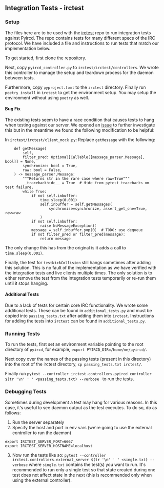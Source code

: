 ## Integration Tests - irctest

### Setup

The files here are to be used with the [irctest](https://github.com/progval/irctest) repo to run integration tests against Pyircd. The repo contains tests for many different specs of the IRC protocol. We have included a file and instructions to run tests that match our implementation below.

To get started, first clone the repository.

Next, copy `pyircd_controller.py` to `irctest/irctest/controllers`. We wrote this controller to manage the setup and teardown process for the daemon between tests.

Furthermore, copy `pyproject.toml` to the `irctest` directory. Finally run `poetry install` in `irctest` to get the environment setup. You may setup the environment without using `poetry` as well.

#### Bug Fix

The existing tests seem to have a race condition that causes tests to hang when testing against our server. We opened an [issue](https://github.com/progval/irctest/pull/182#issuecomment-1336107652) to further investigate this but in the meantime we found the following modification to be helpful:

In `irctest/irctest/client_mock.py`:
Replace `getMessage` with the following:
```
    def getMessage(
        self,
        filter_pred: Optional[Callable[[message_parser.Message], bool]] = None,
        synchronize: bool = True,
        raw: bool = False,
    ) -> message_parser.Message:
        """Returns str in the rare case where raw=True"""
        __tracebackhide__ = True  # Hide from pytest tracebacks on test failure.
        while True:
            if not self.inbuffer:
                time.sleep(0.001)
                self.inbuffer = self.getMessages(
                    synchronize=synchronize, assert_get_one=True, raw=raw
                )
            if not self.inbuffer:
                raise NoMessageException()
            message = self.inbuffer.pop(0)  # TODO: use dequeue
            if not filter_pred or filter_pred(message):
                return message
```

The only change this has from the original is it adds a call to `time.sleep(0.001)`.

Finally, the test for `testNickCollision` still hangs sometimes after adding this solution. This is no fault of the implementation as we have verified with the integration tests and live clients multiple times. The only solution is to either remove the test from the integration tests temporarily or re-run them until it stops hanging.


#### Additional Tests
Due to a lack of tests for certain core IRC functionality. We wrote some additional tests. These can be found in `additional_tests.py` and must be copied into `passing_tests.txt` after adding them into `irctest`.
Instructions for adding the tests into `irctest` can be found in `additional_tests.py`.

### Running Tests

To run the tests, first set an environment variable pointing to the root directory of `pyircd`, for example, `export PYIRCD_DIR=/home/me/pyircd/`.

Next copy over the names of the passing tests (present in this directory) into the root of the irctest directory, `cp passing_tests.txt irctest/`.

Finally run `pytest --controller irctest.controllers.pyircd_controller $(tr '\n' ' ' <passing_tests.txt) --verbose
` to run the tests.

### Debugging Tests

Sometimes during development a test may hang for various reasons. In this case, it's useful to see daemon output as the test executes. To do so, do as follows:
1. Run the server separately
2. Specify the host and port in env vars (we're going to use the external controller to run the daemon)
```
export IRCTEST_SERVER_PORT=6667
export IRCTEST_SERVER_HOSTNAME=localhost
```
3. Now run the tests like so:
`pytest --controller irctest.controllers.external_server $(tr '\n' ' ' <single.txt) --verbose` where `single.txt` contains the test(s) you want to run. It's recommended to run only a single test so that state created during one test does not affect state in the next (this is recommended only when using the external controller).
